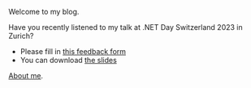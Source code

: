 Welcome to my blog.

Have you recently listened to my talk at .NET Day Switzerland 2023 in Zurich?
- Please fill in [this feedback form](https://forms.gle/xf158hgJgA37oxkZA)
- You can download [the slides](https://github.com/andreiepure/andreiepure.github.io/tree/master/assets)

[About me](about.md).
